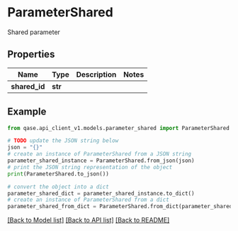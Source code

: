 # ParameterShared

Shared parameter

## Properties

Name | Type | Description | Notes
------------ | ------------- | ------------- | -------------
**shared_id** | **str** |  | 

## Example

```python
from qase.api_client_v1.models.parameter_shared import ParameterShared

# TODO update the JSON string below
json = "{}"
# create an instance of ParameterShared from a JSON string
parameter_shared_instance = ParameterShared.from_json(json)
# print the JSON string representation of the object
print(ParameterShared.to_json())

# convert the object into a dict
parameter_shared_dict = parameter_shared_instance.to_dict()
# create an instance of ParameterShared from a dict
parameter_shared_from_dict = ParameterShared.from_dict(parameter_shared_dict)
```
[[Back to Model list]](../README.md#documentation-for-models) [[Back to API list]](../README.md#documentation-for-api-endpoints) [[Back to README]](../README.md)



